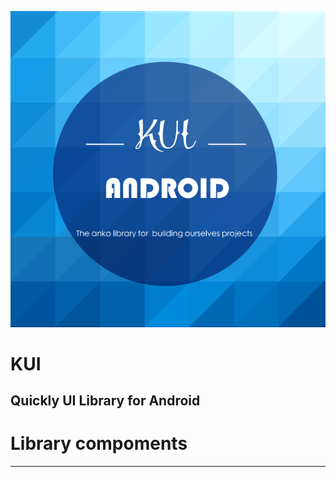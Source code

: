 ![LOGO](https://github.com/StormKid/KUI/blob/master/logo/KUI.png)
# KUI

**Quickly UI Library for Android**
---
# Library compoments
>
----
